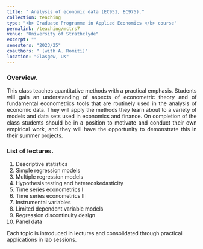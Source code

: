 ```yaml
---
title: " Analysis of economic data (EC951, EC975)."
collection: teaching
type: "<b> Graduate Programme in Applied Economics </b> course"
permalink: /teaching/mctrs7
venue: "University of Strathclyde"
excerpt: ""
semesters: "2023/25"
coauthors: " (with A. Romiti)"
location: "Glasgow, UK"
---
```


### Overview.
<p align="justify"> This class teaches quantitative methods with a practical emphasis. Students will gain an understanding of aspects of econometric theory and of fundamental econometrics tools that are routinely used in the analysis of economic data. They will apply the methods they learn about to a variety of models and data sets used in economics and finance. On completion of the class students should be in a position to motivate and conduct their own empirical work, and they will have the opportunity to demonstrate this in their summer projects. 
 </p>


### List of lectures.
1. Descriptive statistics
2. Simple regression models
3. Multiple regression models
4. Hypothesis testing and hetereoskedasticity
5. Time series econometrics I 
6. Time series econometrics II
7. Instrumental variables
8. Limited dependent variable models
9. Regression discontinuity design
10. Panel data

Each topic is introduced in lectures and consolidated through practical applications in lab sessions. 


